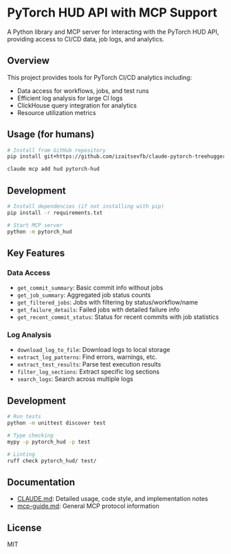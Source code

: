 # PyTorch HUD API with MCP Support

A Python library and MCP server for interacting with the PyTorch HUD API, providing access to CI/CD data, job logs, and analytics.

## Overview

This project provides tools for PyTorch CI/CD analytics including:
- Data access for workflows, jobs, and test runs
- Efficient log analysis for large CI logs
- ClickHouse query integration for analytics
- Resource utilization metrics

## Usage (for humans)

```bash
# Install from GitHub repository
pip install git+https://github.com/izaitsevfb/claude-pytorch-treehugger.git
```

```bash
claude mcp add hud pytorch-hud
```

## Development

```bash
# Install dependencies (if not installing with pip)
pip install -r requirements.txt

# Start MCP server
python -m pytorch_hud
```

## Key Features

### Data Access

- `get_commit_summary`: Basic commit info without jobs
- `get_job_summary`: Aggregated job status counts
- `get_filtered_jobs`: Jobs with filtering by status/workflow/name
- `get_failure_details`: Failed jobs with detailed failure info
- `get_recent_commit_status`: Status for recent commits with job statistics

### Log Analysis

- `download_log_to_file`: Download logs to local storage
- `extract_log_patterns`: Find errors, warnings, etc.
- `extract_test_results`: Parse test execution results
- `filter_log_sections`: Extract specific log sections
- `search_logs`: Search across multiple logs

## Development

```bash
# Run tests
python -m unittest discover test

# Type checking
mypy -p pytorch_hud -p test

# Linting
ruff check pytorch_hud/ test/
```

## Documentation

- [CLAUDE.md](CLAUDE.md): Detailed usage, code style, and implementation notes
- [mcp-guide.md](mcp-guide.md): General MCP protocol information

## License

MIT